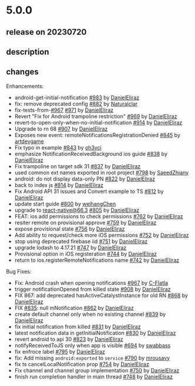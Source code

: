 # 5.0.0

## release on 20230720

## description

## changes

Enhancements:

* android-get-initial-notification <a href="https://github.com/wix/react-native-notifications/pull/983" data-hovercard-type="pull_request" data-hovercard-url="/wix/react-native-notifications/pull/983/hovercard">#983</a> by <a href="https://github.com/DanielEliraz">DanielEliraz</a>
* fix: remove deprecated config <a href="https://github.com/wix/react-native-notifications/pull/882" data-hovercard-type="pull_request" data-hovercard-url="/wix/react-native-notifications/pull/882/hovercard">#882</a> by <a href="https://github.com/Naturalclar">Naturalclar</a>
* fix-tests-from-<a class="issue-link js-issue-link" data-error-text="Failed to load title" data-id="1704696482" data-permission-text="Title is private" data-url="https://github.com/wix/react-native-notifications/issues/967" data-hovercard-type="pull_request" data-hovercard-url="/wix/react-native-notifications/pull/967/hovercard" href="https://github.com/wix/react-native-notifications/pull/967">#967</a> <a href="https://github.com/wix/react-native-notifications/pull/971" data-hovercard-type="pull_request" data-hovercard-url="/wix/react-native-notifications/pull/971/hovercard">#971</a> by <a href="https://github.com/DanielEliraz">DanielEliraz</a>
* Revert "Fix for Android trampoline restriction" <a href="https://github.com/wix/react-native-notifications/pull/969" data-hovercard-type="pull_request" data-hovercard-url="/wix/react-native-notifications/pull/969/hovercard">#969</a> by <a href="https://github.com/DanielEliraz">DanielEliraz</a>
* revert-to-open-only-when-no-initial-notification <a href="https://github.com/wix/react-native-notifications/pull/914" data-hovercard-type="pull_request" data-hovercard-url="/wix/react-native-notifications/pull/914/hovercard">#914</a> by <a href="https://github.com/DanielEliraz">DanielEliraz</a>
* Upgrade to rn 68 <a href="https://github.com/wix/react-native-notifications/pull/907" data-hovercard-type="pull_request" data-hovercard-url="/wix/react-native-notifications/pull/907/hovercard">#907</a> by <a href="https://github.com/DanielEliraz">DanielEliraz</a>
* Exposes new event: remoteNotificationsRegistrationDenied <a href="https://github.com/wix/react-native-notifications/pull/845" data-hovercard-type="pull_request" data-hovercard-url="/wix/react-native-notifications/pull/845/hovercard">#845</a> by <a href="https://github.com/artdevgame">artdevgame</a>
* Fix typo in example <a href="https://github.com/wix/react-native-notifications/pull/843" data-hovercard-type="pull_request" data-hovercard-url="/wix/react-native-notifications/pull/843/hovercard">#843</a> by <a href="https://github.com/oh3vci">oh3vci</a>
* emphasize NotificationReceivedBackground ios guide <a href="https://github.com/wix/react-native-notifications/pull/838" data-hovercard-type="pull_request" data-hovercard-url="/wix/react-native-notifications/pull/838/hovercard">#838</a> by <a href="https://github.com/DanielEliraz">DanielEliraz</a>
* Fix trampoline on target sdk 31 <a href="https://github.com/wix/react-native-notifications/pull/837" data-hovercard-type="pull_request" data-hovercard-url="/wix/react-native-notifications/pull/837/hovercard">#837</a> by <a href="https://github.com/DanielEliraz">DanielEliraz</a>
* used common ext names exported in root project <a href="https://github.com/wix/react-native-notifications/pull/798" data-hovercard-type="pull_request" data-hovercard-url="/wix/react-native-notifications/pull/798/hovercard">#798</a> by <a href="https://github.com/SaeedZhiany">SaeedZhiany</a>
* android: do not display data-only PN <a href="https://github.com/wix/react-native-notifications/pull/822" data-hovercard-type="pull_request" data-hovercard-url="/wix/react-native-notifications/pull/822/hovercard">#822</a> by <a href="https://github.com/DanielEliraz">DanielEliraz</a>
* back to index js <a href="https://github.com/wix/react-native-notifications/pull/814" data-hovercard-type="pull_request" data-hovercard-url="/wix/react-native-notifications/pull/814/hovercard">#814</a> by <a href="https://github.com/DanielEliraz">DanielEliraz</a>
* Fix Android API 31 issues and Convert example to TS <a href="https://github.com/wix/react-native-notifications/pull/812" data-hovercard-type="pull_request" data-hovercard-url="/wix/react-native-notifications/pull/812/hovercard">#812</a> by <a href="https://github.com/DanielEliraz">DanielEliraz</a>
* update start guide <a href="https://github.com/wix/react-native-notifications/pull/800" data-hovercard-type="pull_request" data-hovercard-url="/wix/react-native-notifications/pull/800/hovercard">#800</a> by <a href="https://github.com/weihangChen">weihangChen</a>
* upgrade to react-native@66.3 <a href="https://github.com/wix/react-native-notifications/pull/805" data-hovercard-type="pull_request" data-hovercard-url="/wix/react-native-notifications/pull/805/hovercard">#805</a> by <a href="https://github.com/DanielEliraz">DanielEliraz</a>
* FEAT: ios add permissions to check permissions <a href="https://github.com/wix/react-native-notifications/pull/762" data-hovercard-type="pull_request" data-hovercard-url="/wix/react-native-notifications/pull/762/hovercard">#762</a> by <a href="https://github.com/DanielEliraz">DanielEliraz</a>
* resiter remote on provisional approve <a href="https://github.com/wix/react-native-notifications/pull/759" data-hovercard-type="pull_request" data-hovercard-url="/wix/react-native-notifications/pull/759/hovercard">#759</a> by <a href="https://github.com/DanielEliraz">DanielEliraz</a>
* expose provisional state <a href="https://github.com/wix/react-native-notifications/pull/756" data-hovercard-type="pull_request" data-hovercard-url="/wix/react-native-notifications/pull/756/hovercard">#756</a> by <a href="https://github.com/DanielEliraz">DanielEliraz</a>
* Add ability to request/check more iOS permissions <a href="https://github.com/wix/react-native-notifications/pull/752" data-hovercard-type="pull_request" data-hovercard-url="/wix/react-native-notifications/pull/752/hovercard">#752</a> by <a href="https://github.com/DanielEliraz">DanielEliraz</a>
* stop using deprecated firebase iid <a href="https://github.com/wix/react-native-notifications/pull/751" data-hovercard-type="pull_request" data-hovercard-url="/wix/react-native-notifications/pull/751/hovercard">#751</a> by <a href="https://github.com/DanielEliraz">DanielEliraz</a>
* upgrade lodash to 4.17.21 <a href="https://github.com/wix/react-native-notifications/pull/747" data-hovercard-type="pull_request" data-hovercard-url="/wix/react-native-notifications/pull/747/hovercard">#747</a> by <a href="https://github.com/DanielEliraz">DanielEliraz</a>
* Provisional option in iOS registeration <a href="https://github.com/wix/react-native-notifications/pull/744" data-hovercard-type="pull_request" data-hovercard-url="/wix/react-native-notifications/pull/744/hovercard">#744</a> by <a href="https://github.com/DanielEliraz">DanielEliraz</a>
* return to ios.registerRemoteNotifications name <a href="https://github.com/wix/react-native-notifications/pull/742" data-hovercard-type="pull_request" data-hovercard-url="/wix/react-native-notifications/pull/742/hovercard">#742</a> by <a href="https://github.com/DanielEliraz">DanielEliraz</a>

Bug Fixes:

* Fix: Android crash when opening notifications <a href="https://github.com/wix/react-native-notifications/pull/967" data-hovercard-type="pull_request" data-hovercard-url="/wix/react-native-notifications/pull/967/hovercard">#967</a> by <a href="https://github.com/C-Flatla">C-Flatla</a>
* trigger notificationOpened from killed state <a href="https://github.com/wix/react-native-notifications/pull/908" data-hovercard-type="pull_request" data-hovercard-url="/wix/react-native-notifications/pull/908/hovercard">#908</a> by <a href="https://github.com/DanielEliraz">DanielEliraz</a>
* FIX 867: add deprecated hasActiveCatalystInstance for old RN <a href="https://github.com/wix/react-native-notifications/pull/868" data-hovercard-type="pull_request" data-hovercard-url="/wix/react-native-notifications/pull/868/hovercard">#868</a> by <a href="https://github.com/DanielEliraz">DanielEliraz</a>
* FIX <a class="issue-link js-issue-link" data-error-text="Failed to load title" data-id="1162543618" data-permission-text="Title is private" data-url="https://github.com/wix/react-native-notifications/issues/835" data-hovercard-type="issue" data-hovercard-url="/wix/react-native-notifications/issues/835/hovercard" href="https://github.com/wix/react-native-notifications/issues/835">#835</a>: null mNotification <a href="https://github.com/wix/react-native-notifications/pull/862" data-hovercard-type="pull_request" data-hovercard-url="/wix/react-native-notifications/pull/862/hovercard">#862</a> by <a href="https://github.com/DanielEliraz">DanielEliraz</a>
* create default channel only when no existing channel <a href="https://github.com/wix/react-native-notifications/pull/839" data-hovercard-type="pull_request" data-hovercard-url="/wix/react-native-notifications/pull/839/hovercard">#839</a> by <a href="https://github.com/DanielEliraz">DanielEliraz</a>
* fix initial notification from killed <a href="https://github.com/wix/react-native-notifications/pull/831" data-hovercard-type="pull_request" data-hovercard-url="/wix/react-native-notifications/pull/831/hovercard">#831</a> by <a href="https://github.com/DanielEliraz">DanielEliraz</a>
* latest notification data in getInitialNotification <a href="https://github.com/wix/react-native-notifications/pull/830" data-hovercard-type="pull_request" data-hovercard-url="/wix/react-native-notifications/pull/830/hovercard">#830</a> by <a href="https://github.com/DanielEliraz">DanielEliraz</a>
* revert android to api 30 <a href="https://github.com/wix/react-native-notifications/pull/823" data-hovercard-type="pull_request" data-hovercard-url="/wix/react-native-notifications/pull/823/hovercard">#823</a> by <a href="https://github.com/DanielEliraz">DanielEliraz</a>
* notifyReceivedToJS only when app is visible <a href="https://github.com/wix/react-native-notifications/pull/694" data-hovercard-type="pull_request" data-hovercard-url="/wix/react-native-notifications/pull/694/hovercard">#694</a> by <a href="https://github.com/swabbass">swabbass</a>
* fix enfroce label <a href="https://github.com/wix/react-native-notifications/pull/795" data-hovercard-type="pull_request" data-hovercard-url="/wix/react-native-notifications/pull/795/hovercard">#795</a> by <a href="https://github.com/DanielEliraz">DanielEliraz</a>
* fix: Add missing <code>android:exported</code> to <code>service</code> <a href="https://github.com/wix/react-native-notifications/pull/790" data-hovercard-type="pull_request" data-hovercard-url="/wix/react-native-notifications/pull/790/hovercard">#790</a> by <a href="https://github.com/mrousavy">mrousavy</a>
* fix ts cancelLocalNotification prop <a href="https://github.com/wix/react-native-notifications/pull/754" data-hovercard-type="pull_request" data-hovercard-url="/wix/react-native-notifications/pull/754/hovercard">#754</a> by <a href="https://github.com/DanielEliraz">DanielEliraz</a>
* Fix channel and channel group implementation <a href="https://github.com/wix/react-native-notifications/pull/750" data-hovercard-type="pull_request" data-hovercard-url="/wix/react-native-notifications/pull/750/hovercard">#750</a> by <a href="https://github.com/DanielEliraz">DanielEliraz</a>
* finish run completion handler in main thread <a href="https://github.com/wix/react-native-notifications/pull/748" data-hovercard-type="pull_request" data-hovercard-url="/wix/react-native-notifications/pull/748/hovercard">#748</a> by <a href="https://github.com/DanielEliraz">DanielEliraz</a>

